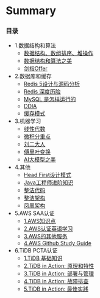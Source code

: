 # Summary

### 目录

* 1.数据结构和算法
  * [数据结构、数组排序、堆操作](docs/common-algorithms.md)
  * [数据结构和算法之美](docs/data-structure-and-algorithm.md)
  * [剑指Offer](docs/sword-finger-offer.md)
* 2.数据库和缓存
  * [Redis 5设计与源码分析](docs/redis5-source.md)
  * [Redis 深度历险](docs/redis-in-depth.md)
  * [MySQL 是怎样运行的](docs/mysql-how-it-works.md)
  * [DDIA](docs/ddia.md)
  * [缓存模式](docs/cache-policies.md)
* 3.机器学习
  * [线性代数](docs/linear-algebra.md)
  * [微积分重点](docs/highlights-of-calculus.md)
  * [刘二大人](docs/liu-er.md)
  * [傅里叶变换](docs/fft.md)
  * [AI大模型之美](docs/the-beauty-of-ai.md)
* 4.其他
  * [Head First设计模式](docs/head-first-design-patterns.md)
  * [Java工程师进阶知识](docs/advanced-java.md)
  * [整洁代码](docs/clean-code.md)
  * [整洁架构](docs/clean-architecture.md)
  * [凤凰架构](docs/fenix-architecture.md)
* 5.AWS SAA认证
  * [1.AWS知识点](docs/saa-1.md)
  * [2.AWS认证英语学习](docs/saa-2.md)
  * [3.AWS的其他服务](docs/saa-3.md)
  * [4.AWS Github Study Guide](docs/saa-4.md)
* 6.TiDB PCTA认证
  * [1.TiDB 基础知识](docs/tidb-1.md)
  * [2.TiDB in Action: 原理和特性](docs/tidb-2.md)
  * [3.TiDB in Action: 部署与管理](docs/tidb-3.md)
  * [4.TiDB in Action: 故障排查](docs/tidb-4.md)
  * [5.TiDB in Action: 最佳实践](docs/tidb-5.md)